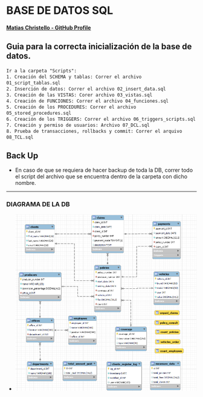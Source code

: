 # BASE DE DATOS SQL

#### [Matias Christello - GitHub Profile](https://github.com/mchristello)


## Guia para la correcta inicialización de la base de datos.
    Ir a la carpeta "Scripts":
    1. Creación del SCHEMA y tablas: Correr el archivo 01_script_tablas.sql
    2. Inserción de datos: Correr el archivo 02_insert_data.sql
    3. Creación de las VISTAS: Corer archivo 03_vistas.sql
    4. Creación de FUNCIONES: Correr el archivo 04_funciones.sql
    5. Creación de los PROCEDURES: Correr el archivo 05_stored_procedures.sql
    6. Creación de los TRIGGERS: Correr el archivo 06_triggers_scripts.sql
    7. Creación y permiso de usuarios: Archivo 07_DCL.sql
    8. Prueba de transacciones, rollbacks y commit: Correr el arquivo 08_TCL.sql


## Back Up
- En caso de que se requiera de hacer backup de toda la DB, correr todo el script del archivo que se encuentra dentro de la carpeta con dicho nombre.

---
### DIAGRAMA DE LA DB
- ![Diagrama](https://github.com/mchristello/SQL_proyecto_final/blob/master/DER/DER.png)
